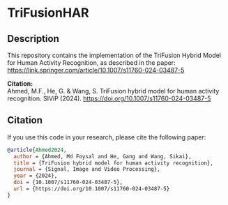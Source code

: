 # TriFusionHAR

## Description
This repository contains the implementation of the TriFusion Hybrid Model for Human Activity Recognition, as described in the paper: https://link.springer.com/article/10.1007/s11760-024-03487-5

**Citation:**  
Ahmed, M.F., He, G. & Wang, S. TriFusion hybrid model for human activity recognition. SIViP (2024). https://doi.org/10.1007/s11760-024-03487-5

## Citation
If you use this code in your research, please cite the following paper:

```bibtex
@article{Ahmed2024,
  author = {Ahmed, Md Foysal and He, Gang and Wang, Sikai},
  title = {TriFusion hybrid model for human activity recognition},
  journal = {Signal, Image and Video Processing},
  year = {2024},
  doi = {10.1007/s11760-024-03487-5},
  url = {https://doi.org/10.1007/s11760-024-03487-5}
}
